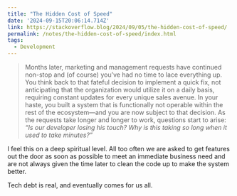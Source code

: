 ```yaml
---
title: "The Hidden Cost of Speed"
date: '2024-09-15T20:06:14.714Z'
link: https://stackoverflow.blog/2024/09/05/the-hidden-cost-of-speed/
permalink: /notes/the-hidden-cost-of-speed/index.html
tags:
  - Development
---
```


> Months later, marketing and management requests have continued non-stop and (of course) you’ve had no time to lace everything up. You think back to that fateful decision to implement a quick fix, not anticipating that the organization would utilize it on a daily basis, requiring constant updates for every unique sales avenue. In your haste, you built a system that is functionally not operable within the rest of the ecosystem—and you are now subject to that decision. As the requests take longer and longer to work, questions start to arise: *“Is our developer losing his touch? Why is this taking so long when it used to take minutes?”*

I feel this on a deep spiritual level. All too often we are asked to get features out the door as soon as possible to meet an immediate business need and are not always given the time later to clean the code up to make the system better.

Tech debt is real, and eventually comes for us all.